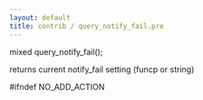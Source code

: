 ```yaml
---
layout: default
title: contrib / query_notify_fail.pre
---
```


mixed query_notify_fail();

returns current notify_fail setting (funcp or string)

#ifndef NO_ADD_ACTION
